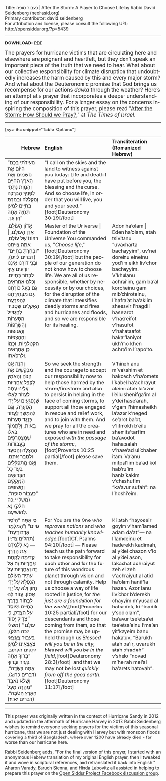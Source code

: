 <html>
<head></head>
<body>
Title: כעבור סופה | After the Storm: A Prayer to Choose Life by Rabbi David Seidenberg (neohasid.org)<br />
Primary contributor: david.seidenberg<br />
For attribution and license, please consult the following URL: <a href="http://opensiddur.org/?p=5439">http://opensiddur.org/?p=5439</a>
<p />
<hr />

<strong>DOWNLOAD:</strong> <a href="https://opensiddur.org/wp-content/uploads/2012/11/After-the-Storm-A-Prayer-to-Choose-Life-David-Seidenberg-neohasid.org-2018.pdf">PDF</a>

<div class="english" lang="en" style="font-size: 1.2em;">
The prayers for hurricane victims that are circulating here and elsewhere are poignant and heartfelt, but they don’t speak an important piece of the truth that we need to hear. What about our collective responsibility for climate disruption that undoubtedly increases the harm caused by this and every major storm? And what about the Deuteronomic promise that God brings us recompense for our actions <em>davka</em> through the weather? Here’s an attempt at a prayer that incorporates a deeper understanding of our responsibility. For a longer essay on the concerns inspiring the composition of this prayer, please read "<a href="http://blogs.timesofisrael.com/after-the-storm-how-should-we-pray/">After the Storm: How Should we Pray?</a>," at <em>The Times of Israel</em>.
</div>

<hr />

[xyz-ihs snippet="Table-Options"]<table style="margin-left: auto; margin-right: auto;" class="draggable">
<thead><tr><th id="x" style="text-align: right;">Hebrew</th><th style="text-align: left;">English</th><th style="text-align: left;">Transliteration (Romanized Hebrew)</th></tr></thead>
<tbody>
<tr>
<td style="vertical-align:top;">
<div class="liturgy" lang="he" style="font-size: 1em;">
”הַעִידֹתִי בָכֶם הַיּוֹם אֶת הַשָּׁמַיִם וְאֶת הָאָרֶץ 
הַחַיִּים וְהַמָּוֶת נָתַתִּי לְפָנֶיךָ הַבְּרָכָה וְהַקְּלָלָה 
וּבָחַרְתָּ בַּחַיִּים לְמַעַן תִּחְיֶה אַתָּה וְזַרְעֶךָ.‏“
</span></div></td>
 
<td style="vertical-align:top;">
<div class="english" lang="en" style="font-size: 1em;">
"I call on the skies and the land to witness against you today: 
Life and death I have put before you, the blessing and the curse. 
And so choose life, in order that you will live, you and your seed."[foot]Deuteronomy 30:19[/foot]
</div></td>

<td style="vertical-align:top;">
<div class="english" lang="en" style="font-size: 1em;">

</div></td></tr>


<tr><td style="vertical-align:top;">
<div class="liturgy" lang="he">
אָדוֹן הָעוֹלָם, אֶדֶן הָעוֹלָם, |  רִבּוֹנוֹ שֶׁל עוֹלָם, 
אַתָּה צִוִּיתָנוּ ”וּבָחַרְתָּ בַּחַיִּים“ <span class="citation">(דברים ל:יט)</span>,
וּבְנֵי דוֹרֵנוּ 
אֵינֵנּוּ יוֹדְעִים אֵיךְ לִבְחֹר בַּחַיִּים.
וְכֻלָּנוּ אַחֲרָאִים 
גַם בַּעַל כּוֹרְחֵנוּ גַם מִבְּחִירַתֵנוּ 
לְהַפְרַעַָת הַאַקְלִים 
שֶׁסָבִיר לְהַגְדִּיל הַסְּעָרוֹת וְהַשְּׂרֵפוֹת
וְהַסּוּפוֹת וְהַהֲצָפוֹת הַקָּטְלָנִיוֹת,
וּכְמוֹ כֵן אַחֲרָאִים וּלְרַפֹּאתוֹ.
</span></div></td>

 <td style="vertical-align:top;">
<div class="english" lang="en">
Master of the Universe | Foundation of the Universe
You commanded us, "<em>Choose life</em>,"[foot]Deuteronomy 30:19[/foot]
but the people of our generation 
do not know how to choose life.
We are all of us responsible, 
whether by necessity or by our choices,
for the disruption of the climate 
that intensifies deadly storms 
and fires and hurricanes and floods,
and so we are responsible for its healing.
</div></td>

 <td style="vertical-align:top;">
<div class="romanized-transliteration" lang="he">
Adon ha’olam | Eden ha’olam, 
atah tsivitanu “uvacharta bachayyim”, 
uv’nei doreinu 
eineinu yod’im eikh liv’chor bachayyim. 
V’khulanu achrai’im, 
gam ba’al korcheinu gam mib’chiroteinu, 
l’hafra’at ha’aklim 
shesavir l’hagdil hase’arot v’hasreifot 
v’hasufot v’hahatsafot hakat’laniyot 
ukh’mo khen achra’im l’rapo’to. 
</div></td></tr>


<tr><td style="vertical-align:top;">
<div class="liturgy" lang="he">
וְהִנֵּה אָנוּ מְבַקְּשִׁים אֶת הַכֹּחַ וְהָאֹמֶץ 
לְקַבֵּל אַחֲרָיוּת עָלֵינוּ עַתָּה
לַעֲזוֹר לְאֵלוּ שֶׁנִפְגָעִים עַל יְדֵי הַסְּעָרָה,
וְגַם לְהִמָשֵׁך לַעֲזוֹר
כְּנֶגֶד סְעָרוֹת בָּאוֹת,
וְלִתְּמוֹךְ בְּאֵלוּ שֶׁמִּצְטָרְפִים 
בַּעֲבוֹדוֹת הַהַצָּלָה וְהַסְעַד 
וּלְחַבֵּר אִתָּם.
וְאָנוּ מִתְּפַּלְּלִים בְּעַד כָּל הַבְּרוּאִים 
הַנִזְקָקִים וְחֲשׁוּפִים 
”כַּעֲבוֹר סוּפָה“, <span class="citation">(משלי י:כה חלק)</span>
נָא לְהוֹשִׁיעֵם.
</span></div></td>

<td style="vertical-align:top;">
<div class="english" lang="en">
So we seek the strength and the courage
to accept our responsibility now
to help those harmed by the storm/firestorm
and also to persist in helping 
in the face of coming storms,
to support all those engaged 
in rescue and relief work, 
and to join with them.
And we pray for all the creatures 
who are in need and exposed 
<em>with the passage of the storm:</em>,[foot]Proverbs 10:25 partial[/foot]
please save them.
</div></td>

<td style="vertical-align:top;">
<div class="romanized-transliteration" lang="he">
V’hineh anu m’vakshim et hakoach v’ha’omets 
l’kabel ha’achrayut aleinu atah 
la’azor l’eilu shenifga’im al y’dei hase’arah, 
v'gam l’himasheikh la’azor 
k’neged se’arot ba’ot, 
v’litmokh b’eilu shemits’tarfim 
ba’avodot hahatsalah v’hase’ad 
ul’chaber itam. 
Va’anu mitpal’lim ba’ad kol hab’ru’im 
haniz’kakim v’chashufim 
“ka’avur sufah”: 
na l’hoshi’eim.
</div></td></tr>


<tr><td style="vertical-align:top;">
<div class="liturgy" lang="he">
כִּי אַתָּה ”הַיֹּסֵר גוֹיִים“ 
וְ”הַמְלַמֵּד אָדָם דַּעַת“ <span class="citation">(תהלים צד:י)</span> —
נָא לְלַמְּדֵנוּ אֶת הַדֶרֶךְ קָדִימָה 
לָקַחַת אַחֲרָיוּת זֶה אֶל זֶה
וְאַחֲרָיוּת עַל עַתִּיד הָעוֹלָם הַנִּפְלָא
עַל יְדֵי חָזוֹן וְלֹא עַל יְדֵי אָסוֹן.
עֲזוֹר לָנוּ לִבְחוֹר בְּדֶרֶךְ הַחַיִּים 
מְיוּסָד עַל הַצֶדֶק, כִּי ״צַדִּיק יְסוֹד עוֹלָם״ <span class="citation">(משלי י:כה חלק)</span>,
בַּעֲבוּר צֶאֱצָאֵי צֶאֱצָאֵינוּ 
לְמַעַן יִתְּקַיֵּם  הַכָּתוּב,
”בָּרוּךְ אַתָּה בָּעִיר 
וּבָרוּךְ אַתָּה בַּשָּׂדֶה“, <span class="citation">(דברים כח:ג)</span>,
וְשֶּׁלֹא נֹאבַד ”מְהֵרָה 
מֵעַל הָאָרֶץ הַטֹּבָה“. <span class="citation">(דברים יא:יז)</span>
</span></div></td>

 <td style="vertical-align:top;">
<div class="english" lang="en">
For You are the One <em>who reproves nations</em>
and <em>who teaches humanity knowledge.</em>[foot]Cf. Psalms 94:10[/foot]&nbsp;— 
Please teach us the path forward 
to take responsibility for each other 
and for the future of this wondrous planet
through vision and not through calamity.
Help us choose a way of life 
rooted in justice, for <em>the just are a foundation for the world</em>,[foot]Proverbs 10:25 partial[/foot]
for our descendants and those coming from them,
so that the promise may be upheld through us 
<em>Blessed will you be in the city, 
blessed will you be in the field</em>,[foot]Deuteronomy 28:3[/foot]&nbsp;
and that we may not be lost <em>quickly 
from off the good earth</em>.[foot]Deuteronomy 11:17[/foot]
</div></td>

<td style="vertical-align:top;">
<div class="romanized-transliteration" lang="he">
Ki atah “hayoseir goyim 
v’ham’lamed adam da’at”— 
na l’lamdeinu et haderekh kadimah, 
al y’dei chazon v’lo al y’dei ason, 
lakachat achraiyut zeh el zeh 
v’achraiyut al atid ha’olam hanif’la hazeh. 
Azor lanu liv’chor b’derekh chayyim 
m’yusad al hatsedek, ki “tsadik y’sod olam", 
ba’avur tse’etsa’ei tse’etsa’einu 
l’ma’an yit’kayeim banu hakatuv, 
“Barukh atah ba’ir, 
uvarukh atah b’sadeh” 
v’shelo “novad m’heirah 
mei’al ha’arets hatovah”.</em>
</div></td></tr>
</tbody></table>

<hr />

This prayer was originally written in the context of Hurricane Sandy in 2012 and updated in the aftermath of Hurricane Harvey in 2017. Rabbi Seidenberg wishes to remind everyone seeking prayers for the victims of this seasonal hurricane, that we are not just dealing with Harvey but with monsoon floods covering a third of Bangladesh, where over 1200 have already died - far worse than our hurricane here.

Rabbi Seidenberg adds, "For the final version of this prayer, I started with an anonymous Hebrew translation of my original English prayer, then I tweaked it and wove in scriptural references, and retranslated it back into English." Aharon Varady, Baruch Sienna, and Hinda Labovitz all assisted in helping to prepare this prayer on the <a href="https://www.facebook.com/groups/opensiddur/">Open Siddur Project Facebook discussion group</a>. 

&nbsp;
</body>
</html>